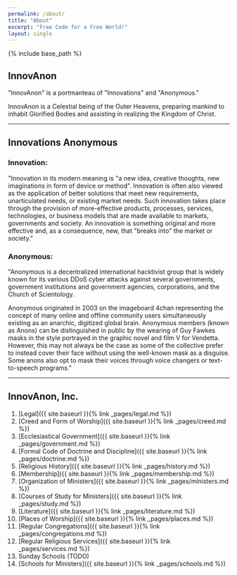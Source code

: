 ```yaml
---
permalink: /about/
title: "About"
excerpt: "Free Code for a Free World!"
layout: single
---
```


{% include base_path %}

## InnovAnon

"InnovAnon" is a portmanteau of "Innovations" and "Anonymous."

InnovAnon is a Celestial being of the Outer Heavens,
preparing mankind to inhabit Glorified Bodies
and assisting in realizing the Kingdom of Christ.

---

## Innovations Anonymous

### Innovation:

"Innovation in its modern meaning is "a new idea, creative thoughts, new imaginations in form of device or method". Innovation is often also viewed as the application of better solutions that meet new requirements, unarticulated needs, or existing market needs. Such innovation takes place through the provision of more-effective products, processes, services, technologies, or business models that are made available to markets, governments and society. An innovation is something original and more effective and, as a consequence, new, that "breaks into" the market or society."

### Anonymous:

"Anonymous is a decentralized international hacktivist group that is widely known for its various DDoS cyber attacks against several governments, government institutions and government agencies, corporations, and the Church of Scientology.

Anonymous originated in 2003 on the imageboard 4chan representing the concept of many online and offline community users simultaneously existing as an anarchic, digitized global brain. Anonymous members (known as Anons) can be distinguished in public by the wearing of Guy Fawkes masks in the style portrayed in the graphic novel and film V for Vendetta. However, this may not always be the case as some of the collective prefer to instead cover their face without using the well-known mask as a disguise. Some anons also opt to mask their voices through voice changers or text-to-speech programs."

---

## InnovAnon, Inc.

 1) [Legal]({{ site.baseurl  }}{% link _pages/legal.md %})
 2) [Creed and Form of Worship]({{ site.baseurl  }}{% link _pages/creed.md %})
 3) [Ecclesiastical Government]({{ site.baseurl  }}{% link _pages/government.md %})
 4) [Formal Code of Doctrine and Discipline]({{ site.baseurl  }}{% link _pages/doctrine.md %})
 5) [Religious History]({{ site.baseurl  }}{% link _pages/history.md %})
 6) [Membership]({{ site.baseurl  }}{% link _pages/membership.md %})
 7) [Organization of Ministers]({{ site.baseurl  }}{% link _pages/ministers.md %})
 8) [Courses of Study for Ministers]({{ site.baseurl  }}{% link _pages/study.md %})
 9) [Literature]({{ site.baseurl  }}{% link _pages/literature.md %})
10) [Places of Worship]({{ site.baseurl  }}{% link _pages/places.md %})
11) [Regular Congregations]({{ site.baseurl  }}{% link _pages/congregations.md %})
12) [Regular Religious Services]({{ site.baseurl  }}{% link _pages/services.md %})
13) Sunday Schools (TODO)
14) [Schools for Ministers]({{ site.baseurl  }}{% link _pages/schools.md %})

